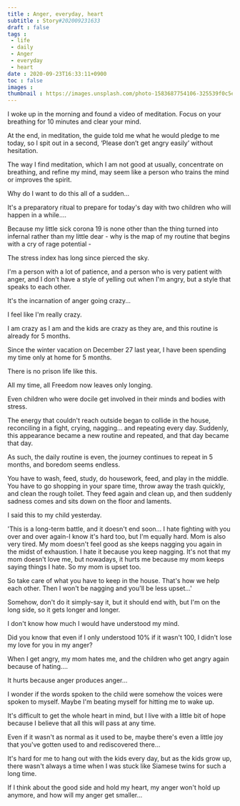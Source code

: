 ```yaml
---
title : Anger, everyday, heart
subtitle : Story#202009231633
draft : false
tags :
 - life
 - daily
 - Anger
 - everyday
 - heart
date : 2020-09-23T16:33:11+0900
toc : false
images : 
thumbnail : https://images.unsplash.com/photo-1583687754106-325539f0c5e0?ixlib=rb-1.2.1&q=85&fm=jpg&crop=entropy&cs=srgb&ixid=eyJhcHBfaWQiOjE1NTU0OX0
---
```

I woke up in the morning and found a video of meditation. Focus on your breathing for 10 minutes and clear your mind.  

At the end, in meditation, the guide told me what he would pledge to me today, so I spit out in a second, ‘Please don’t get angry easily’ without hesitation.  

The way I find meditation, which I am not good at usually, concentrate on breathing, and refine my mind, may seem like a person who trains the mind or improves the spirit.  

Why do I want to do this all of a sudden...  

It's a preparatory ritual to prepare for today's day with two children who will happen in a while....  

Because my little sick corona 19 is none other than the thing turned into infernal rather than my little dear - why is the map of my routine that begins with a cry of rage potential -  

The stress index has long since pierced the sky.  

I'm a person with a lot of patience, and a person who is very patient with anger, and I don't have a style of yelling out when I'm angry, but a style that speaks to each other.  

It's the incarnation of anger going crazy...  

I feel like I'm really crazy.  

I am crazy as I am and the kids are crazy as they are, and this routine is already for 5 months.  

Since the winter vacation on December 27 last year, I have been spending my time only at home for 5 months.  

There is no prison life like this.  

All my time, all Freedom now leaves only longing.  

Even children who were docile get involved in their minds and bodies with stress.  

The energy that couldn't reach outside began to collide in the house, reconciling in a fight, crying, nagging... and repeating every day. Suddenly, this appearance became a new routine and repeated, and that day became that day.  

As such, the daily routine is even, the journey continues to repeat in 5 months, and boredom seems endless.  

You have to wash, feed, study, do housework, feed, and play in the middle. You have to go shopping in your spare time, throw away the trash quickly, and clean the rough toilet. They feed again and clean up, and then suddenly sadness comes and sits down on the floor and laments.  

I said this to my child yesterday.  

'This is a long-term battle, and it doesn't end soon... I hate fighting with you over and over again-I know it's hard too, but I'm equally hard. Mom is also very tired. My mom doesn't feel good as she keeps nagging you again in the midst of exhaustion. I hate it because you keep nagging. It's not that my mom doesn't love me, but nowadays, it hurts me because my mom keeps saying things I hate. So my mom is upset too.  

So take care of what you have to keep in the house. That's how we help each other. Then I won't be nagging and you'll be less upset...'  

Somehow, don't do it simply-say it, but it should end with, but I'm on the long side, so it gets longer and longer.  

I don't know how much I would have understood my mind.  

Did you know that even if I only understood 10% if it wasn't 100, I didn't lose my love for you in my anger?  

When I get angry, my mom hates me, and the children who get angry again because of hating....  

It hurts because anger produces anger...  

I wonder if the words spoken to the child were somehow the voices were spoken to myself. Maybe I'm beating myself for hitting me to wake up.  

It's difficult to get the whole heart in mind, but I live with a little bit of hope because I believe that all this will pass at any time.  

Even if it wasn't as normal as it used to be, maybe there's even a little joy that you've gotten used to and rediscovered there...  

It's hard for me to hang out with the kids every day, but as the kids grow up, there wasn't always a time when I was stuck like Siamese twins for such a long time.  

If I think about the good side and hold my heart, my anger won't hold up anymore, and how will my anger get smaller...  